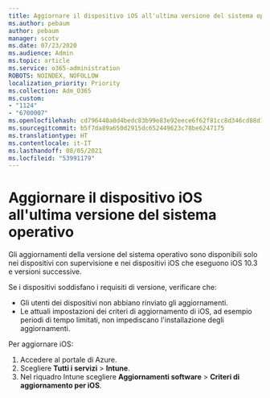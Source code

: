 ```yaml
---
title: Aggiornare il dispositivo iOS all'ultima versione del sistema operativo
ms.author: pebaum
author: pebaum
manager: scotv
ms.date: 07/23/2020
ms.audience: Admin
ms.topic: article
ms.service: o365-administration
ROBOTS: NOINDEX, NOFOLLOW
localization_priority: Priority
ms.collection: Adm_O365
ms.custom:
- "1124"
- "6700007"
ms.openlocfilehash: cd796440a0d4bedc83b99e83e92eece6f62f81cc8d346cd88d19de34221046db
ms.sourcegitcommit: b5f7da89a650d2915dc652449623c78be6247175
ms.translationtype: HT
ms.contentlocale: it-IT
ms.lasthandoff: 08/05/2021
ms.locfileid: "53991179"
---
```

# <a name="update-ios-device-to-latest-os-version"></a>Aggiornare il dispositivo iOS all'ultima versione del sistema operativo

Gli aggiornamenti della versione del sistema operativo sono disponibili solo nei dispositivi con supervisione e nei dispositivi iOS che eseguono iOS 10.3 e versioni successive.

Se i dispositivi soddisfano i requisiti di versione, verificare che:  
- Gli utenti dei dispositivi non abbiano rinviato gli aggiornamenti.  
- Le attuali impostazioni dei criteri di aggiornamento di iOS, ad esempio periodi di tempo limitati, non impediscano l'installazione degli aggiornamenti.

Per aggiornare iOS:

1. Accedere al portale di Azure.
2. Scegliere **Tutti i servizi** > **Intune**.
3. Nel riquadro Intune scegliere **Aggiornamenti software** > **Criteri di aggiornamento per iOS**.